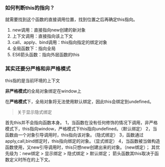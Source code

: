 ### 如何判断this的指向？

就需要找到这个函数的直接调用位置，找到位置之后再确定this指向。

1. new调用：直接指向new创建的新对象
2. 上下文调用：直接指向该上下文
3. call、apply、bind调用：this指向指定的绑定对象
4. 全局函数下：指向全局
5. ES6箭头函数：指向外层函数的this

### 其实还要分严格和非严格模式

this指的是当前环境的上下文

**非严格模式**的全局对象绑定在window上

在**严格模式**下，全局对象将无法使用默认绑定，因此this会绑定到undefined。

> 关于显示隐式绑定

首先this并不会指向函数本身。
1，当函数在没有任何修饰的情况下调用，非严格模式下，this指向window，严格模式下this指向undefined。（默认绑定）
2，当函数由一个对象引导调用时，this指向该对象。（隐式绑定）
3，函数通过apply,call,bind绑定时，this指向绑定的对象。（显式绑定）
4，当函数被当做构造函数使用，又new引导调用时，this只想new创建出来的对象。（new绑定）；
其优先级为：new绑定 > 显示绑定 > 隐式绑定 > 默认绑定；
箭头函数其this取决于函数定义时所在的上下文。

